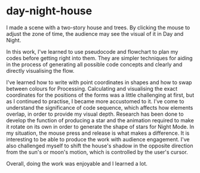 # day-night-house

I made a scene with a two-story house and trees. By clicking the mouse to adjust the zone of time, the audience may see the visual of it in Day and Night. 

In this work, I've learned to use pseudocode and flowchart to plan my codes before getting right into them. They are simpler techniques for aiding in the process of generating all possible code concepts and clearly and directly visualising the flow.

I've learned how to write with point coordinates in shapes and how to swap between colours for Processing. Calculating and visualising the exact coordinates for the positions of the forms was a little challenging at first, but as I continued to practise, I became more accustomed to it. I've come to understand the significance of code sequence, which affects how elements overlap, in order to provide my visual depth. Research has been done to develop the function of producing a star and the animation required to make it rotate on its own in order to generate the shape of stars for Night Mode. In my situation, the mouse press and release is what makes a difference. It is interesting to be able to produce the work with audience engagement. I've also challenged myself to shift the house's shadow in the opposite direction from the sun's or moon's motion, which is controlled by the user's cursor. 

Overall, doing the work was enjoyable and I learned a lot. 

